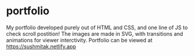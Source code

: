# portfolio
My portfolio developed purely out of HTML and CSS, and one line of JS to check scroll postition!
The images are made in SVG, with transitions and animations for viewer interctivity.
Portfolio can be viewed at https://sushmitak.netlify.app
